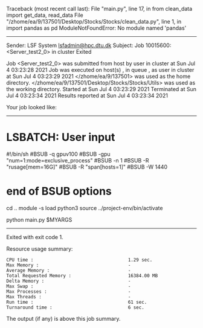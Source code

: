 Traceback (most recent call last):
  File "main.py", line 17, in <module>
    from clean_data import get_data, read_data
  File "/zhome/ea/9/137501/Desktop/Stocks/Stocks/clean_data.py", line 1, in <module>
    import pandas as pd
ModuleNotFoundError: No module named 'pandas'

------------------------------------------------------------
Sender: LSF System <lsfadmin@hpc.dtu.dk>
Subject: Job 10015600: <Server_test2_0> in cluster <dcc> Exited

Job <Server_test2_0> was submitted from host <gbarlogin1> by user <s183914> in cluster <dcc> at Sun Jul  4 03:23:28 2021
Job was executed on host(s) <n-62-20-5>, in queue <gpuv100>, as user <s183914> in cluster <dcc> at Sun Jul  4 03:23:29 2021
</zhome/ea/9/137501> was used as the home directory.
</zhome/ea/9/137501/Desktop/Stocks/Stocks/Utils> was used as the working directory.
Started at Sun Jul  4 03:23:29 2021
Terminated at Sun Jul  4 03:23:34 2021
Results reported at Sun Jul  4 03:23:34 2021

Your job looked like:

------------------------------------------------------------
# LSBATCH: User input
#!/bin/sh
#BSUB -q gpuv100
#BSUB -gpu "num=1:mode=exclusive_process"
#BSUB -n 1
#BSUB -R "rusage[mem=16G]"
#BSUB -R "span[hosts=1]"
#BSUB -W 1440
# end of BSUB options
cd ..
module -s load python3
source ../project-env/bin/activate

python main.py $MYARGS


------------------------------------------------------------

Exited with exit code 1.

Resource usage summary:

    CPU time :                                   1.29 sec.
    Max Memory :                                 -
    Average Memory :                             -
    Total Requested Memory :                     16384.00 MB
    Delta Memory :                               -
    Max Swap :                                   -
    Max Processes :                              -
    Max Threads :                                -
    Run time :                                   61 sec.
    Turnaround time :                            6 sec.

The output (if any) is above this job summary.

